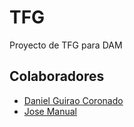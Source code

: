 # TFG

Proyecto de TFG para DAM

## Colaboradores

- [Daniel Guirao Coronado](https://github.com/GuiraoDax-Con)
- [Jose Manual](https://github.com/jballesta2001)
